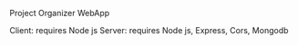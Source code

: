 Project Organizer WebApp

Client: requires Node js
Server: requires Node js, Express, Cors, Mongodb
